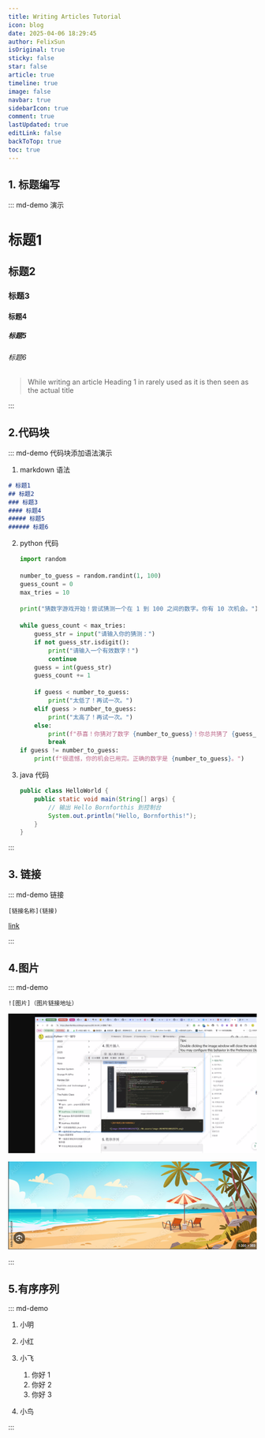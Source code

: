 ```yaml
---
title: Writing Articles Tutorial
icon: blog
date: 2025-04-06 18:29:45
author: FelixSun
isOriginal: true
sticky: false
star: false
article: true
timeline: true
image: false
navbar: true
sidebarIcon: true
comment: true
lastUpdated: true
editLink: false
backToTop: true
toc: true
---
```


## 1. 标题编写

::: md-demo 演示

# 标题1

## 标题2

### 标题3

#### 标题4

##### 标题5

###### 标题6



> While writing an article Heading 1 in rarely used as it is then seen as the actual title

:::

## 2.代码块

::: md-demo 代码块添加语法演示



1. markdown 语法

``` markdown
# 标题1
## 标题2
### 标题3 
#### 标题4
##### 标题5
###### 标题6
```

2. python 代码

   ``` python
   import random
   
   number_to_guess = random.randint(1, 100)
   guess_count = 0
   max_tries = 10
   
   print("猜数字游戏开始！尝试猜测一个在 1 到 100 之间的数字。你有 10 次机会。")
   
   while guess_count < max_tries:
       guess_str = input("请输入你的猜测：")
       if not guess_str.isdigit():
           print("请输入一个有效数字！")
           continue
       guess = int(guess_str)
       guess_count += 1
   
       if guess < number_to_guess:
           print("太低了！再试一次。")
       elif guess > number_to_guess:
           print("太高了！再试一次。")
       else:
           print(f"恭喜！你猜对了数字 {number_to_guess}！你总共猜了 {guess_count} 次。")
           break
   if guess != number_to_guess:
       print(f"很遗憾，你的机会已用完。正确的数字是 {number_to_guess}。")
   
   ```

3. java 代码

   ``` java
   public class HelloWorld {
       public static void main(String[] args) {
           // 输出 Hello Bornforthis 到控制台
           System.out.println("Hello, Bornforthis!");
       }
   }
   
   ```

   

:::

## 3. 链接

::: md-demo 链接

`[链接名称](链接)`

[link](https://bigsnowman10.github.io)

:::

## 4.图片

::: md-demo

`![图片]（图片链接地址）`

![image-20250413121127398](blog-first-day.assets/image-20250413121127398.png)

![image-20250413121726920](blog-first-day.assets/image-20250413121726920.png)

:::

## 5.有序序列

::: md-demo

1. 小明

2. 小红

3. 小飞
    1. 你好 1
    2. 你好 2
    3. 你好 3
4. 小鸟

:::

 